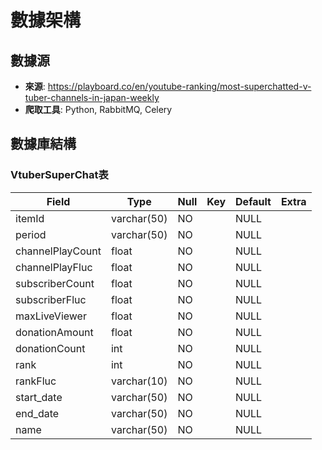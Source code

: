 # 數據架構

## 數據源

- **來源**: https://playboard.co/en/youtube-ranking/most-superchatted-v-tuber-channels-in-japan-weekly
- **爬取工具**: Python, RabbitMQ, Celery

## 數據庫結構

### VtuberSuperChat表

| Field       		| Type         | Null | Key | Default | Extra          |
|-------------------|--------------|------|-----|---------|----------------|
| itemId      		| varchar(50)  | NO   |     | NULL    |                |
| period      		| varchar(50)  | NO   |     | NULL    |                |
| channelPlayCount  | float        | NO   |     | NULL    |                |
| channelPlayFluc   | float        | NO   |     | NULL    |                |
| subscriberCount   | float        | NO   |     | NULL    |                |
| subscriberFluc    | float        | NO   |     | NULL    |                |
| maxLiveViewer     | float        | NO   |     | NULL    |                |
| donationAmount    | float        | NO   |     | NULL    |                |
| donationCount		| int          | NO   |     | NULL    |                |
| rank        		| int          | NO   |     | NULL    |                |
| rankFluc   		| varchar(10)  | NO   |     | NULL    |                |
| start_date 		| varchar(50)  | NO   |     | NULL    |                |
| end_date   		| varchar(50)  | NO   |     | NULL    |                |
| name        		| varchar(50)  | NO   |     | NULL    |                |